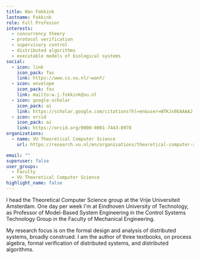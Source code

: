 ```yaml
---
title: Wan Fokkink
lastname: Fokkink
role: Full Professor
interests:
  - concurrency theory
  - protocol verification
  - supervisory control
  - distributed algorithms
  - executable models of biological systems
social:
  - icon: link
    icon_pack: fas
    link: https://www.cs.vu.nl/~wanf/
  - icon: envelope
    icon_pack: fas
    link: mailto:w.j.fokkink@vu.nl
  - icon: google-scholar
    icon_pack: ai
    link: https://scholar.google.com/citations?hl=en&user=WTKJx9EAAAAJ
  - icon: orcid
    icon_pack: ai
    link: https://orcid.org/0000-0001-7443-8978
organizations:
  - name: VU Theoretical Computer Science
    url: https://research.vu.nl/en/organisations/theoretical-computer-science-4/persons/

email: ""
superuser: false
user_groups:
  - Faculty
  - VU Theoretical Computer Science
highlight_name: false
---
```


I head the Theoretical Computer Science group at the Vrije Universiteit Amsterdam. One day per week I'm at Eindhoven University of Technology, as Professor of Model-Based System Engineering in the Control Systems Technology Group in the Faculty of Mechanical Engineering.

My research focus is on the formal design and analysis of distributed systems, broadly construed. I am the author of three textbooks, on process algebra, formal verification of distributed systems, and distributed algorithms.

